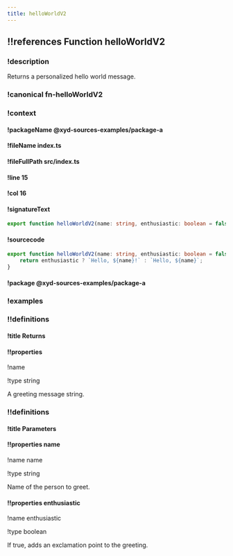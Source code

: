 ```yaml
---
title: helloWorldV2
---
```

## !!references Function helloWorldV2

### !description

Returns a personalized hello world message.


### !canonical fn-helloWorldV2

### !context

#### !packageName @xyd-sources-examples/package-a

#### !fileName index.ts

#### !fileFullPath src/index.ts

#### !line 15

#### !col 16

#### !signatureText

```ts
export function helloWorldV2(name: string, enthusiastic: boolean = false): string;
```

#### !sourcecode

```ts
export function helloWorldV2(name: string, enthusiastic: boolean = false): string {
    return enthusiastic ? `Hello, ${name}!` : `Hello, ${name}`;
}
```

#### !package @xyd-sources-examples/package-a

### !examples

### !!definitions

#### !title Returns

#### !!properties 

!name&#x20;

!type string

A greeting message string.

### !!definitions

#### !title Parameters

#### !!properties name

!name name

!type string

Name of the person to greet.

#### !!properties enthusiastic

!name enthusiastic

!type boolean

If true, adds an exclamation point to the greeting.
